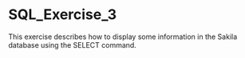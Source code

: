 # SQL_Exercise_3
This exercise describes how to display some information in the Sakila database using the SELECT command.
